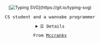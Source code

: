 <div align="center">
   
[![Typing SVG](https://readme-typing-svg.herokuapp.com?font=Ubuntu+Mono&duration=4000&pause=998&color=D3C6AA&background=2D353B&center=true&vCenter=true&random=false&width=435&lines=Hi+there!+%F0%9F%91%8B;My+name's+Annan;Always+on+the+lookout+for+something+cool;Pleased+to+meet+you!)](https://git.io/typing-svg)

  <p>
    <samp>
        CS student and a wannabe programmer
    </samp>
  </p>
  <details>
    <summary><samp>&#9776; Details</samp></summary>
    <table>
      <tr>
        <td>
          <div>
              <samp>There's probably not much to see here <i>yet</i>, but feel free to wander around regardless!</samp>
          </div>
          <hr />
          <div align="center">
            <table>
              <tr>
                <td><samp>💪 I'm currently grinding on my programming skills.</samp></td>
              </tr>
              <tr>
                <td><samp>👁️ Would look into anything that catches my fancy.</samp></td>
              </tr>
              <tr>
                <td><samp>🌱 Wondering if Perl, or "Bash on steroids", is any good.</samp></td>
              </tr>
              <tr>
                <td><samp>🧐 Fidgeting a little with the idea of learning ARM assembly.</samp></td>
              </tr>
              <tr>
                <td><samp>🌲 cmv: everforest colorscheme is the best!</samp></td>
              </tr>
            </table>
          </div>
        </td>
      </tr>
    </table>
    <table>
      <tr>
        <td>
          <img
            src="https://github-readme-stats.vercel.app/api/top-langs/?username=mccranky83&layout=compact&show_icons=true&hide_border=true&border_radius=4.5&icon_color=e68183&text_color=dbbc7f&title_color=a7c080&bg_color=ffffff&locale=en&include_all_commits=false"
            alt="Stats"
          />
          <br />
          <img
            src="https://github-readme-stats.vercel.app/api?username=mccranky83&show_icons=true&hide_border=true&border_radius=4.5&icon_color=e68183&text_color=dbbc7f&title_color=a7c080&bg_color=ffffff&locale=en&include_all_commits=false"
            alt="Most Used Languages"
          />
        </td>
        <td>
          <a href="https://spotify-github-profile.kittinanx.com/api/view?uid=31qvboi5ppkhoawm6l5dhtf2qwfi&redirect=true" target="_self" title="Open In Spotify">
            <img
              src="https://spotify-github-profile.kittinanx.com/api/view?uid=31qvboi5ppkhoawm6l5dhtf2qwfi&cover_image=true&theme=default&show_offline=false&background_color=ffffff&interchange=false&bar_color=a0c080&bar_color_cover=false"
              style="height: 380px"
            />
          </a>
        </td>
      </tr>
      <tr>
        <td colspan="2">
          <div align="center">

<!--START_SECTION:waka-->

```lua
From: 20 August 2024 - To: 16 October 2025

Total Time: 345 hrs 49 mins

JavaScript     219 hrs 34 mins >>>>>>>>>>>>>>>>---------   62.14 %
Lua            17 hrs 27 mins  >------------------------   04.94 %
C++            11 hrs 54 mins  >------------------------   03.37 %
Markdown       10 hrs 4 mins   >------------------------   02.85 %
zsh            9 hrs 21 mins   >------------------------   02.65 %
JSON           9 hrs 18 mins   >------------------------   02.64 %
Text           8 hrs 38 mins   >------------------------   02.45 %
Other          7 hrs 29 mins   >------------------------   02.12 %
HTML           7 hrs 27 mins   >------------------------   02.11 %
Bash           6 hrs 38 mins   -------------------------   01.88 %
```

<!--END_SECTION:waka-->

</div></td></tr>
    </table>
    <img src="https://count.getloli.com/@:Mccranky83?name=%3AMccranky83&theme=rule34&padding=7&offset=7&scale=0.8&pixelated=1&darkmode=auto" alt=":Mccranky83" />
    <h4>Languages and Tools:</h4>
    <img alt="Neovim" width="26px" src="https://raw.githubusercontent.com/github/explore/26674e638508ac4a4e113ee32d6755ebfa000569/topics/neovim/neovim.png" />
    <img alt="Kitty" width="26px" src="https://sw.kovidgoyal.net/kitty/_static/kitty.svg" />
    <img alt="HTML5" width="26px" src="https://raw.githubusercontent.com/github/explore/80688e429a7d4ef2fca1e82350fe8e3517d3494d/topics/html/html.png" />
    <img alt="CSS3" width="26px" src="https://raw.githubusercontent.com/github/explore/80688e429a7d4ef2fca1e82350fe8e3517d3494d/topics/css/css.png" />
    <img alt="JavaScript" width="26px" src="https://raw.githubusercontent.com/github/explore/80688e429a7d4ef2fca1e82350fe8e3517d3494d/topics/javascript/javascript.png" />
    <img alt="React" width="26px" src="https://raw.githubusercontent.com/github/explore/80688e429a7d4ef2fca1e82350fe8e3517d3494d/topics/react/react.png" />
    <img alt="Node.js" width="26px" src="https://raw.githubusercontent.com/github/explore/80688e429a7d4ef2fca1e82350fe8e3517d3494d/topics/nodejs/nodejs.png" />
    <img alt="SQL" width="26px" src="https://raw.githubusercontent.com/github/explore/80688e429a7d4ef2fca1e82350fe8e3517d3494d/topics/sql/sql.png" />
    <img alt="Git" width="26px" src="https://raw.githubusercontent.com/github/explore/80688e429a7d4ef2fca1e82350fe8e3517d3494d/topics/git/git.png" />
    <img alt="Linux" width="26px" src="https://raw.githubusercontent.com/github/explore/80688e429a7d4ef2fca1e82350fe8e3517d3494d/topics/linux/linux.png"/>
  </details>
  <samp>
    <p>
      From <a href="https://github.com/Mccranky83/Mccranky83">Mccranky</a>
    </p>
  </samp> 
</div>
